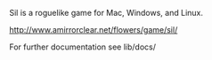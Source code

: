 Sil is a roguelike game for Mac, Windows, and Linux.

http://www.amirrorclear.net/flowers/game/sil/

For further documentation see lib/docs/
